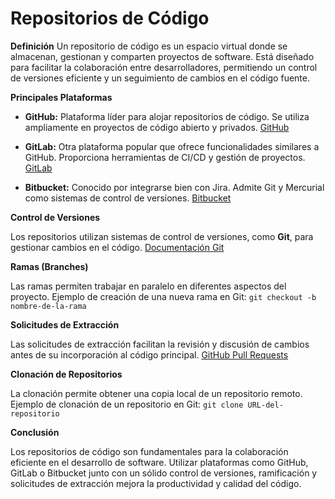 # Repositorios de Código

**Definición**
Un repositorio de código es un espacio virtual donde se almacenan, gestionan y comparten proyectos de software. Está diseñado para facilitar la colaboración entre desarrolladores, permitiendo un control de versiones eficiente y un seguimiento de cambios en el código fuente.

**Principales Plataformas**

- **GitHub:** Plataforma líder para alojar repositorios de código. Se utiliza ampliamente en proyectos de código abierto y privados. [GitHub](https://github.com/)

- **GitLab:** Otra plataforma popular que ofrece funcionalidades similares a GitHub. Proporciona herramientas de CI/CD y gestión de proyectos. [GitLab](https://gitlab.com/)

- **Bitbucket:** Conocido por integrarse bien con Jira. Admite Git y Mercurial como sistemas de control de versiones. [Bitbucket](https://bitbucket.org/)

**Control de Versiones**

Los repositorios utilizan sistemas de control de versiones, como **Git**, para gestionar cambios en el código. [Documentación Git](https://git-scm.com/doc)

**Ramas (Branches)**

Las ramas permiten trabajar en paralelo en diferentes aspectos del proyecto. Ejemplo de creación de una nueva rama en Git: `git checkout -b nombre-de-la-rama`

**Solicitudes de Extracción**

Las solicitudes de extracción facilitan la revisión y discusión de cambios antes de su incorporación al código principal. [GitHub Pull Requests](https://docs.github.com/en/pull-requests)

**Clonación de Repositorios**

La clonación permite obtener una copia local de un repositorio remoto. Ejemplo de clonación de un repositorio en Git: `git clone URL-del-repositorio`

**Conclusión**

Los repositorios de código son fundamentales para la colaboración eficiente en el desarrollo de software. Utilizar plataformas como GitHub, GitLab o Bitbucket junto con un sólido control de versiones, ramificación y solicitudes de extracción mejora la productividad y calidad del código.
